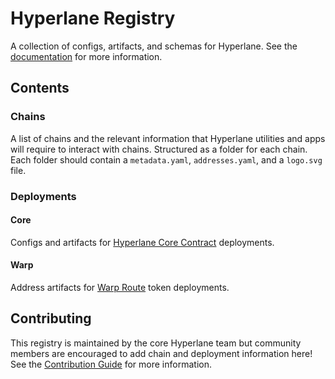 
# Hyperlane Registry

A collection of configs, artifacts, and schemas for Hyperlane. See the [documentation](https://docs.hyperlane.xyz/docs/reference/registries) for more information.

## Contents

### Chains

A list of chains and the relevant information that Hyperlane utilities and apps will require to interact with chains.
Structured as a folder for each chain. Each folder should contain a `metadata.yaml`, `addresses.yaml`, and a `logo.svg` file.

### Deployments

#### Core

Configs and artifacts for [Hyperlane Core Contract](https://docs.hyperlane.xyz/docs/deploy/deploy-hyperlane) deployments.

#### Warp

Address artifacts for [Warp Route](https://docs.hyperlane.xyz/docs/deploy/deploy-warp-route) token deployments.

## Contributing

This registry is maintained by the core Hyperlane team but community members are encouraged to add chain and deployment information here! See the [Contribution Guide](./CONTRIBUTING.md) for more information.
